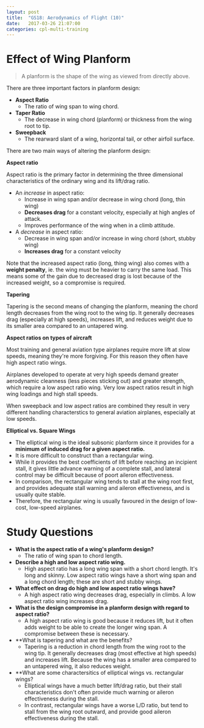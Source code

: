 ```yaml
---
layout: post
title:  "GS18: Aerodynamics of Flight (10)"
date:   2017-03-26 21:07:00
categories: cpl-multi-training
---
```


# Effect of Wing Planform

> A planform is the shape of the wing as viewed from directly above.

There are three important factors in planform design:

 * **Aspect Ratio**
   * The ratio of wing span to wing chord.
 * **Taper Ratio**
   * The decrease in wing chord (planform) or thickness from the wing root to tip.
 * **Sweepback**
   * The rearward slant of a wing, horizontal tail, or other airfoil surface.

There are two main ways of altering the planform design:

**Aspect ratio**

Aspect ratio is the primary factor in determining the three dimensional
characteristics of the ordinary wing and its lift/drag ratio.

 * An *increase* in aspect ratio:
    * Increase in wing span and/or decrease in wing chord (long, thin wing)
    * **Decreases drag** for a constant velocity, especially at high angles of attack.
    * Improves performance of the wing when in a climb attitude.
 * A *decrease* in aspect ratio:
    * Decrease in wing span and/or increase in wing chord (short, stubby wing)
    * **Increases drag** for a constant velocity

Note that the increased aspect ratio (long, thing wing) also comes with a
**weight penalty**, ie. the wing must be heavier to carry the same load. This
means some of the gain due to decreased drag is lost because of the increased
weight, so a compromise is required.

**Tapering**

Tapering is the second means of changing the planform, meaning the chord length
decreases from the wing root to the wing tip. It generally decreases drag (especially
at high speeds), increases lift, and reduces weight due to its smaller area compared
to an untapered wing.

**Aspect ratios on types of aircraft**

Most training and general aviation type airplanes require more lift at slow speeds,
meaning they're more forgiving. For this reason they often have high aspect ratio
wings.

Airplanes developed to operate at very high speeds demand greater aerodynamic
cleanness (less pieces sticking out) and greater strength, which require a low
aspect ratio wing. Very low aspect ratios result in high wing loadings and
high stall speeds.

When sweepback and low aspect ratios are combined they result in very different
handling characterstics to general aviation airplanes, especially at low speeds.

**Elliptical vs. Square Wings**

 * The elliptical wing is the ideal subsonic planform since it provides for a
   **minimum of induced drag for a given aspect ratio.**
 * It is more difficult to construct than a rectangular wing.
 * While it provides the best coefficients of lift before reaching an incipient
   stall, it gives little advance warning of a complete stall, and lateral
   control may be difficult because of poort aileron effectiveness.
 * In comparison, the rectangular wing tends to stall at the wing root first,
   and provides adequate stall warning and aileron effectiveness, and is
   usually quite stable.
 * Therefore, the rectangular wing is usually favoured in the design of low-cost,
   low-speed airplanes.


# **Study Questions**

 * **What is the aspect ratio of a wing's planform design?**
    * The ratio of wing span to chord length.
 * **Describe a high and low aspect ratio wing.**
    * High aspect ratio has a long wing span with a short chord length. It's long and
      skinny. Low aspect ratio wings have a short wing span and a long chord length;
      these are short and stubby wings.
 * **What effect on drag do high and low aspect ratio wings have?**
    * A high aspect ratio wing decreases drag, especially in climbs. A low aspect
      ratio wing increases drag.
 * **What is the design compromise in a planform design with regard to aspect ratio?**
    * A high aspect ratio wing is good because it reduces lift, but it often adds
      weight to be able to create the longer wing span. A compromise between these
      is necessary.
 * **What is tapering and what are the benefits?
    * Tapering is a reduction in chord length from the wing root to the wing tip. It
      generally decreases drag (most effective at high speeds) and increases lift. Because
      the wing has a smaller area compared to an untapered wing, it also reduces weight.
 * **What are some charactersitics of elliptical wings vs. rectangular wings?
    * Elliptical wings have a much better lift/drag ratio, but their stall characteristics
      don't often provide much warning or aileron effectiveness during the stall.
    * In contrast, rectangular wings have a worse L/D ratio, but tend to stall from
      the wing root outward, and provide good aileron effectiveness during the stall.
